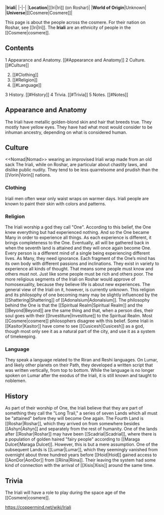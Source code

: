 |**Iriali**|
|-|-|
|**Location**|[[Iri\|Iri]] (on Roshar)|
|**World of Origin**|Unknown|
|**Universe**|[[Cosmere\|Cosmere]]|

This page is about the people across the cosmere. For their nation on Roshar, see [[Iri\|Iri]].
The **Iriali** are an ethnicity of people in the [[Cosmere\|cosmere]].

## Contents

1 Appearance and Anatomy. [[#Appearance and Anatomy]] 
2 Culture. [[#Culture]] 

2. [[#Clothing]] 
2. [[#Religion]] 
2. [[#Language]] 


3 History. [[#History]] 
4 Trivia. [[#Trivia]] 
5 Notes. [[#Notes]] 


## Appearance and Anatomy
The Iriali have metallic golden-blond skin and hair that breeds true. They mostly have yellow eyes. They have had what most would consider to be inhuman ancestry, depending on what is considered human.

## Culture
  <<Nomad\|Nomad>> wearing an improvised Iriali wrap made from an old sack
The Iriali, while on Roshar, are particular about chastity laws, and dislike public nudity. They tend to be less quarrelsome and prudish than the [[Vorin\|Vorin]] nations.

### Clothing
Iriali men often wear only waist wraps on warmer days. Iriali people are known to paint their skin with colors and patterns.

### Religion
The Iriali worship a god they call "One". According to this belief, the One knew everything but had experienced nothing. And so the One became Many in order to experience all things. As each experience is different, it brings completeness to the One. Eventually, all will be gathered back in when the seventh land is attained and they will once again become One. Every person is a different mind of a single being experiencing different lives. As Many, they need ignorance. Each fragment of the One’s mind has its own body with different passions and inclinations. They exist in variety to experience all kinds of thought. That means some people must know and others must not. Just like some people must be rich and others poor. The more religious segments of the Iriali on Roshar would approve of homosexuality, because they believe life is about new experiences. The general view of the Iriali on it, however, is currently unknown.
This religion and its philosophy of one becoming many may be slightly influenced by the [[Shattering\|Shattering]] of [[Adonalsium\|Adonalsium]]. The philosophy behind the One is that the [[Spiritual Realm\|Spiritual Realm]] and the [[Beyond\|Beyond]] are the same thing and that, when a person dies, their soul goes with their [[Investiture\|Investiture]] to the Spiritual Realm. Most [[Cosmere\|cosmere]] philosophers disagree with this belief.
Some Iriali in [[Kasitor\|Kasitor]] have come to see [[Cusicesh\|Cusicesh]] as a god, though most only see it as a natural part of the city, and use it as a system of timekeeping.

### Language
They speak a language related to the Riran and Reshi languages.
On Lumar, and likely other planets on their Path, they developed a written script that was written vertically, from top to bottom. While the language is no longer spoken on Lumar after the exodus of the Iriali, it is still known and taught to noblemen.

## History
As part of their worship of One, the Iriali believe that they are part of something they call the "Long Trail," a series of seven Lands which all must be "attained" before they will become One again. The Fourth Land is [[Roshar\|Roshar]], which they arrived on from somewhere besides [[Ashyn\|Ashyn]] and separately from the rest of humanity.
One of the lands after [[Roshar\|Roshar]] may have been [[Scadrial\|Scadrial]], where there is a population of golden haired "fairy people" according to [[Maraga Dulcet\|Maraga Dulcet]]. However, this is but a mere assumption.
One of the subsequent Lands is [[Lumar\|Lumar]], which they seemingly vanished from overnight about three hundred years before [[Hoid\|Hoid]] gained access to [[AonDor\|AonDor]] from [[Riina\|Riina]]. Their leaving the system had some kind of connection with the arrival of [[Xisis\|Xisis]] around the same time.

## Trivia
The Iriali will have a role to play during the space age of the [[Cosmere\|cosmere]].


https://coppermind.net/wiki/Iriali